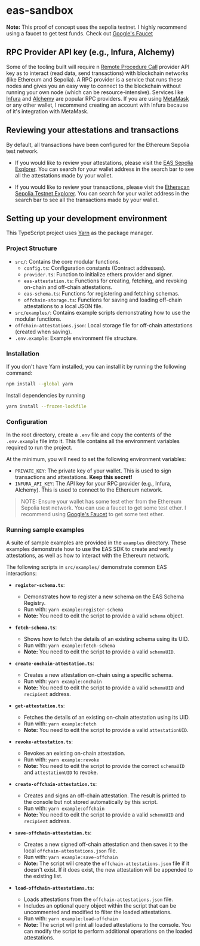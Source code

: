 # eas-sandbox

**Note:** This proof of concept uses the sepolia testnet. I highly recommend using a faucet to get test funds. Check out [Google&#39;s Faucet](https://cloud.google.com/application/web3/faucet/ethereum/sepolia)

## RPC Provider API key (e.g., Infura, Alchemy)

Some of the tooling built will require n [Remote Procedure Call](https://www.cyfrin.io/blog/blockchain-rpc-node-guide) provider API key as to interact (read data, send transactions) with blockchain networks (like Ethereum and Sepolia). A RPC provider is a service that runs these nodes and gives you an easy way to connect to the blockchain without running your own node (which can be resource-intensive). Services like [Infura](https://www.infura.io/) and [Alchemy](https://www.alchemy.com/) are popular RPC providers. If you are using [MetaMask](https://metamask.io/) or any other wallet, I recommend creating an account with Infura because of it's integration with MetaMask.

## Reviewing your attestations and transactions

By default, all transactions have been configured for the Ethereum Sepolia test network.

- If you would like to review your attestations, please visit the [EAS Sepolia Explorer](https://sepolia.easscan.io/). You can search for your wallet address in the search bar to see all the attestations made by your wallet.

- If you would like to review your transactions, please visit the [Etherscan Sepolia Testnet Explorer](https://sepolia.etherscan.io/). You can search for your wallet address in the search bar to see all the transactions made by your wallet.

## Setting up your development environment

This TypeScript project uses [Yarn](https://yarnpkg.com/) as the package manager.

### Project Structure

- `src/`: Contains the core modular functions.
  - `config.ts`: Configuration constants (Contract addresses).
  - `provider.ts`: Function to initialize ethers provider and signer.
  - `eas-attestation.ts`: Functions for creating, fetching, and revoking on-chain and off-chain attestations.
  - `eas-schema.ts`: Functions for registering and fetching schemas.
  - `offchain-storage.ts`: Functions for saving and loading off-chain attestations to a local JSON file.
- `src/examples/`: Contains example scripts demonstrating how to use the modular functions.
- `offchain-attestations.json`: Local storage file for off-chain attestations (created when saving).
- `.env.example`: Example environment file structure.

### Installation

If you don&#39;t have Yarn installed, you can install it by running the following command:

```bash
npm install --global yarn
```

Install dependencies by running

```bash
yarn install --frozen-lockfile
```

### Configuration

In the root directory, create a `.env` file and copy the contents of the `.env.example` file into it. This file contains all the environment variables required to run the project.

At the minimum, you will need to set the following environment variables:

- `PRIVATE_KEY`: The private key of your wallet. This is used to sign transactions and attestations. **Keep this secret!**
- `INFURA_API_KEY`: The API key for your RPC provider (e.g., Infura, Alchemy). This is used to connect to the Ethereum network.

> NOTE: Ensure your wallet has some test ether from the Ethereum Sepolia test network. You can use a faucet to get some test ether. I recommend using [Google&#39;s Faucet](https://cloud.google.com/application/web3/faucet/ethereum/sepolia) to get some test ether.

### Running sample examples

A suite of sample examples are provided in the `examples` directory. These examples demonstrate how to use the EAS SDK to create and verify attestations, as well as how to interact with the Ethereum network.

The following scripts in `src/examples/` demonstrate common EAS interactions:

- **`register-schema.ts`**:
  - Demonstrates how to register a new schema on the EAS Schema Registry.
  - Run with: `yarn example:register-schema`
  - **Note:** You need to edit the script to provide a valid `schema` object.

- **`fetch-schema.ts`**:
  - Shows how to fetch the details of an existing schema using its UID.
  - Run with: `yarn example:fetch-schema`
  - **Note:** You need to edit the script to provide a valid `schemaUID`.

- **`create-onchain-attestation.ts`**:
  - Creates a new attestation on-chain using a specific schema.
  - Run with: `yarn example:onchain`
  - **Note:** You need to edit the script to provide a valid `schemaUID` and `recipient` address.

- **`get-attestation.ts`**:
  - Fetches the details of an existing on-chain attestation using its UID.
  - Run with: `yarn example:fetch`
  - **Note:** You need to edit the script to provide a valid `attestationUID`.

- **`revoke-attestation.ts`**:
  - Revokes an existing on-chain attestation.
  - Run with: `yarn example:revoke`
  - **Note:** You need to edit the script to provide the correct `schemaUID` and `attestationUID` to revoke.

- **`create-offchain-attestation.ts`**:
  - Creates and signs an off-chain attestation. The result is printed to the console but not stored automatically by this script.
  - Run with: `yarn example:offchain`
  - **Note:** You need to edit the script to provide a valid `schemaUID` and `recipient` address.

- **`save-offchain-attestation.ts`**:
  - Creates a new signed off-chain attestation and then saves it to the local `offchain-attestations.json` file.
  - Run with: `yarn example:save-offchain`
  - **Note:** The script will create the `offchain-attestations.json` file if it doesn't exist. If it does exist, the new attestation will be appended to the existing list.

- **`load-offchain-attestations.ts`**:
  - Loads attestations from the `offchain-attestations.json` file.
  - Includes an optional query object within the script that can be uncommented and modified to filter the loaded attestations.
  - Run with: `yarn example:load-offchain`
  - **Note:** The script will print all loaded attestations to the console. You can modify the script to perform additional operations on the loaded attestations.
